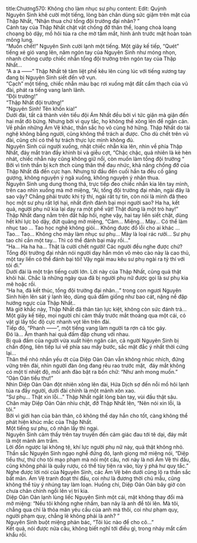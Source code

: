 title:Chương570: Không cho làm nhục sư phụ
content:
Edit: Quỳnh<br>Nguyên Sinh khẽ cười một tiếng, lòng bàn chân dùng sức giậm trên mặt của Thập Nhất, “Nhận thua chứ tổng đội trưởng đại nhân? ”<br>Cánh tay của Thập Nhất chật vật chống đỡ thân thể, loạng choà loạng choạng bò dậy, mồ hôi túa ra che mờ tầm mắt, hình ảnh trước mặt hoàn toàn mông lung.<br>“Muốn chết!” Nguyên Sinh cười lạnh một tiếng. Một giây kế tiếp, “Quét” tiếng xé gió vang lên, năm ngón tay của Nguyên Sinh như móng nhọn, nhanh chóng cướp chiếc nhẫn tổng đội trưởng trên ngón tay của Thập Nhất…<br>“A a a ——” Thập Nhất tê tâm liệt phế kêu lên cùng lúc với tiếng xương tay đang bị Nguyên Sinh siết đến vỡ vụn.<br>“Cạch” một tiếng, chiếc nhẫn màu bạc rơi xuống mặt đất cẩm thạch của vũ đài, phát ra tiếng vang lanh lãnh.<br>“Đội trưởng!”<br>“Thập Nhất đội trưởng!”<br>“Nguyên Sinh! Tên khốn kia!”<br>Dưới đài, tất cả thành viên tiểu đội Ám Nhất đều bởi vì tức giận mà giận đến hai mắt đỏ bừng. Nhưng bởi vì quy tắc, họ không thể xông lên để ngăn cản.<br>Về phần những Ám Vệ khác, thần sắc họ vô cùng hờ hững. Thập Nhất do tài nghệ không bằng người, cũng không thể trách ai được. Cho dù chết trên vũ đài, cũng chỉ có thể tự trách thực lực mình không đủ.<br>Nguyên Sinh cúi người xuống, nhặt chiếc nhẫn kia lên, nhìn về phía Thập Nhất, đáy mắt tràn đầy khinh bỉ và giễu cợt, “Chậc chậc, quả nhiên là kẻ hèn nhát, chiếc nhẫn này cũng không giữ nổi, còn muốn làm tổng đội trưởng “<br>Bởi vì tinh thần bị k*ch th*ch cùng thân thể đau nhức, khả năng chống đỡ của Thập Nhất đã đến cực hạn. Nhưng từ đầu đến cuối hắn ta đều cố gắng gượng, không nguyện ý ngã xuống, không nguyện ý nhận thua.<br>Nguyên Sinh ung dung thong thả, trực tiếp đeo chiếc nhẫn kia lên tay mình, trên cao nhìn xuống mà mở miệng, “Ai, tổng đội trưởng đại nhân, ngài đây là sao vậy? Chẳng phải trước khi tỷ thí, ngài rất tự tin, còn nói là mình đã theo học một sư phụ rất lợi hại, nhất định đánh bại mọi người sao? Ha ha, kết quả, người phụ nữ kia lại dạy ra một phế vật! Thật đúng là một trò hay!”<br>Thập Nhất đang nằm trên đất hấp hối, nghe vậy, hai tay liền siết chặt, dùng hết khí lực bò dậy, đứt quãng mở miệng, “Câm… Miệng… Mày… Có thể làm nhục tao … Tao học nghệ không giỏi… Không được đổ lỗi cho ai khác … Tao… Tao… Không cho mày làm nhục sư phụ… Mày là loại rác rưởi… Sư phụ tao chỉ cần một tay… Thì có thể đánh bại mày rồi…”<br>“Ha… Ha ha ha… Thật là cười chết người! Các người đều nghe được chứ? Tổng đội trưởng đại nhân nói người dạy hắn món võ mèo cào này là cao thủ, một tay liền có thể đánh bại tôi! Vậy ngài mau kêu sư phụ ngài ra tỷ thí với tôi đi.”<br>Dưới đài là một trận tiếng cười lớn. Lời này của Thập Nhất, cũng quả thật khôi hài. Chắc là những ngày qua đã bị người phụ nữ được gọi là sư phụ kia mê hoặc rồi.<br>“Ha ha, đã kết thúc, tổng đội trưởng đại nhân…” trong con ngươi Nguyên Sinh hiện lên sát ý lạnh lẽo, dùng quả đấm giống như bao cát, nặng nề đập hướng ngực của Thập Nhất..<br>Mà giờ khắc này, Thập Nhất đã thân tàn lực kiệt, không còn sức đánh trả…<br>Một giây kế tiếp, mọi người chỉ cảm thấy trước mắt thoáng qua một cái, có vật gì lấy tốc độ cực nhanh vọt lên trên đài.<br>Tiếp đó, “Phanh ——”, một tiếng vang làm người ta rợn cả tóc gáy.<br>Đó là… Âm thanh hai quả đấm đập chung với nhau.<br>Bị quả đấm của người vừa xuất hiện ngăn cản, cả người Nguyên Sinh bị chấn động, liên tiếp lui về phía sau mấy bước, sắc mặt đắc ý nhất thời cứng lại…<br>Thân thể nhỏ nhắn yếu ớt của Diệp Oản Oản vẫn không nhúc nhích, đứng vững trên đài, nhìn người đàn ông đang rêu rao trước mặt,  đáy mắt không có một tí nhiệt độ, môi anh đào bật ra bốn chữ: “Như anh mong muốn.”<br>“Oản Oản tiểu thư!”<br>Nhìn Diệp Oản Oản đột nhiên xông lên đài, Hứa Dịch sợ đến nỗi mồ hôi lạnh túa ra đầy người, dưới đài chính là một mảnh xôn xao.<br>“Sư phụ… Thật xin lỗi…” Thập Nhất ngắt lòng bàn tay, vùi đầu thật sâu.<br>Chân mày Diệp Oản Oản nhíu chặt, đỡ Thập Nhất lên, “Nên nói xin lỗi, là tôi.”<br>Bởi vì giới hạn của bản thân, cô không thể dạy hắn cho tốt, càng không thể phát hiện khúc mắc của Thập Nhất.<br>Một tiếng sư phụ, cô nhận lấy thì ngại.<br>Nguyên Sinh cảm thấy trên tay truyền đến cảm giác đau tới tê dại, đáy mắt là một mảnh ám trầm.<br>Lời đồn ngược lại không tệ, khí lực người phụ nữ này, quả thật không nhỏ.<br>Thần sắc Nguyên Sinh ngạo nghễ đứng đó, lạnh giọng mở miệng nói, “Diệp tiểu thư, thứ cho tôi mạo phạm mà nói một câu, nơi này là nơi Ám Vệ thi đấu, cũng không phải là quầy rượu, có thể tùy tiện ra vào, tùy ý phá hư quy tắc.”<br>Nghe được lời nói của Nguyên Sinh, các Ám Vệ bên dưới cũng lộ ra thần sắc bất mãn. Ám Vệ tranh đoạt thi đấu, coi như là đương thời chủ mẫu, cũng không thể tùy ý nhúng tay làm loạn. Huống chi, Diệp Oản Oản bây giờ còn chưa chân chính ngồi lên vị trí kia.<br>Diệp Oản Oản lạnh lùng liếc Nguyên Sinh một cái, mặt không thay đổi mà mở miệng: “Nếu tôi không nghe nhầm, ban nãy là anh để tôi lên. Mà tôi, chẳng qua chỉ là thỏa mãn yêu cầu của anh mà thôi, coi như phạm quy, người phạm quy, chẳng lẽ không phải là anh? ”<br>Nguyên Sinh buột miệng phản bác, “Tôi lúc nào để cho cô…”<br>Kết quả, nói được nửa câu, không biết nghĩ tới điều gì, trong nháy mắt cấm khẩu rồi.